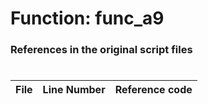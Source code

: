 # Function: func_a9
### References in the original script files

#

| File | Line Number | Reference code |
| --- | --- | --- |
